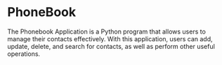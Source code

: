 # PhoneBook

The Phonebook Application is a Python program that allows users to manage their contacts effectively. With this application, users can add, update, delete, and search for contacts, as well as perform other useful operations.
